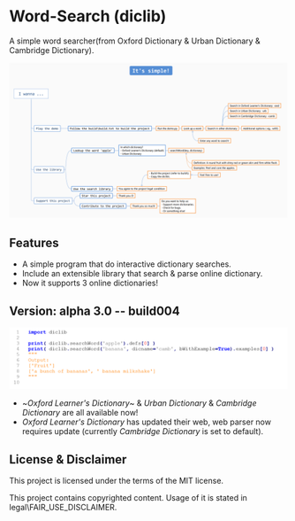 # Word-Search (diclib)
A simple word searcher(from Oxford Dictionary & Urban Dictionary & Cambridge Dictionary).

![Intro](resource/Intro.png)

## Features
- A simple program that do interactive dictionary searches.
- Include an extensible library that search & parse online dictionary.
- Now it supports 3 online dictionaries!

## Version: alpha 3.0 -- build004
![Example](resource/example.png)

- ~*Oxford Learner's Dictionary*~ & *Urban Dictionary* & *Cambridge Dictionary* are all available now!
- *Oxford Learner's Dictionary* has updated their web, web parser now requires update (currently *Cambridge Dictionary*
is set to default).

## License & Disclaimer
This project is licensed under the terms of the MIT license.

This project contains copyrighted content. Usage of it is stated in legal\FAIR_USE_DISCLAIMER.
